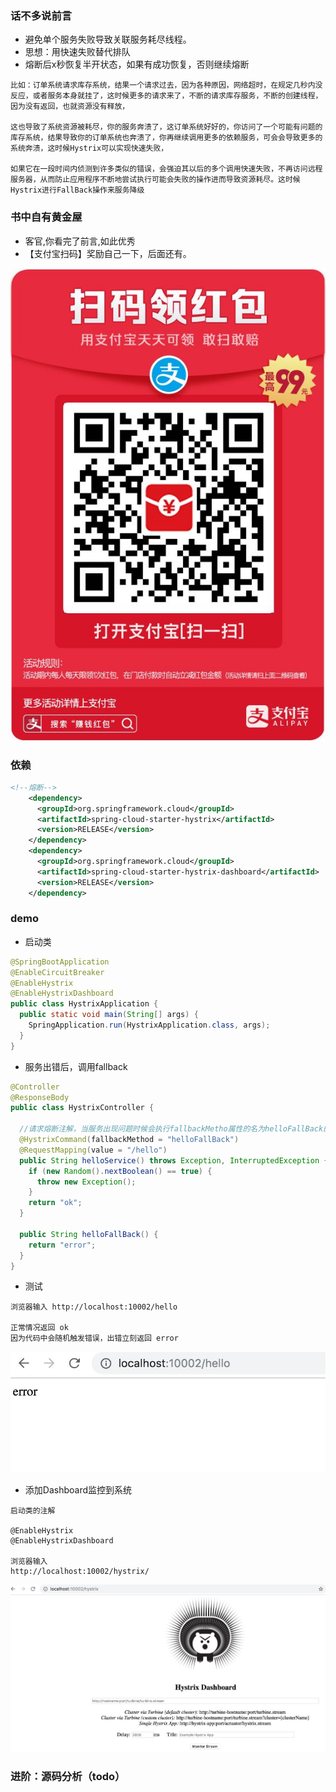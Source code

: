 ### 话不多说前言

- 避免单个服务失败导致关联服务耗尽线程。
- 思想：用快速失败替代排队
- 熔断后x秒恢复半开状态，如果有成功恢复，否则继续熔断
```
比如：订单系统请求库存系统，结果一个请求过去，因为各种原因，网络超时，在规定几秒内没反应，或者服务本身就挂了，这时候更多的请求来了，不断的请求库存服务，不断的创建线程，因为没有返回，也就资源没有释放，

这也导致了系统资源被耗尽，你的服务奔溃了，这订单系统好好的，你访问了一个可能有问题的库存系统，结果导致你的订单系统也奔溃了，你再继续调用更多的依赖服务，可会会导致更多的系统奔溃，这时候Hystrix可以实现快速失败，

如果它在一段时间内侦测到许多类似的错误，会强迫其以后的多个调用快速失败，不再访问远程服务器，从而防止应用程序不断地尝试执行可能会失败的操作进而导致资源耗尽。这时候Hystrix进行FallBack操作来服务降级
```

### 书中自有黄金屋

- 客官,你看完了前言,如此优秀
- 【支付宝扫码】奖励自己一下，后面还有。

![image](https://github.com/WayneZeng/gitbook-ms-framework/blob/master/asset/common/alipay_redpacket.jpeg?raw=true)


### 依赖

```xml
<!--熔断-->
    <dependency>
      <groupId>org.springframework.cloud</groupId>
      <artifactId>spring-cloud-starter-hystrix</artifactId>
      <version>RELEASE</version>
    </dependency>
    <dependency>
      <groupId>org.springframework.cloud</groupId>
      <artifactId>spring-cloud-starter-hystrix-dashboard</artifactId>
      <version>RELEASE</version>
    </dependency>
```

### demo
- 启动类

```java
@SpringBootApplication
@EnableCircuitBreaker
@EnableHystrix
@EnableHystrixDashboard
public class HystrixApplication {
  public static void main(String[] args) {
    SpringApplication.run(HystrixApplication.class, args);
  }
}

```

- 服务出错后，调用fallback

```java
@Controller
@ResponseBody
public class HystrixController {

  //请求熔断注解，当服务出现问题时候会执行fallbackMetho属性的名为helloFallBack的方法
  @HystrixCommand(fallbackMethod = "helloFallBack")
  @RequestMapping(value = "/hello")
  public String helloService() throws Exception, InterruptedException {
    if (new Random().nextBoolean() == true) {
      throw new Exception();
    }
    return "ok";
  }

  public String helloFallBack() {
    return "error";
  }
}
```

- 测试

```
浏览器输入 http://localhost:10002/hello

正常情况返回 ok
因为代码中会随机触发错误，出错立刻返回 error
```

![如图](./../asset/image/hystrix.jpg)


- 添加Dashboard监控到系统

```
启动类的注解

@EnableHystrix
@EnableHystrixDashboard

浏览器输入
http://localhost:10002/hystrix/
```

![如图](./../asset/image/hystrix-dashboard.jpg)

### 进阶：源码分析（todo）












